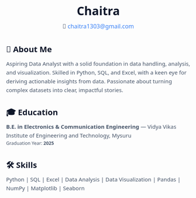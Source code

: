 <!-- GitHub Profile Bio for Chaitra -->

<div style="font-family: 'Segoe UI', Tahoma, Geneva, Verdana, sans-serif; color:#0f172a; line-height:1.6; max-width:700px;">

  <!-- Name & Contact -->
  <header style="margin-bottom:20px;">
    <h1 style="font-size:32px; margin:0;">Chaitra</h1>
    <p style="font-size:16px; color:#475569; margin:5px 0;">
      📧 <a href="mailto:chaitra1303@gmail.com" style="color:#3b82f6; text-decoration:none;">chaitra1303@gmail.com</a>
    </p>
  </header>

  <!-- About Me -->
  <section style="margin-bottom:20px;">
    <h2 style="font-size:22px; color:#0f172a; margin-bottom:10px;">💼 About Me</h2>
    <p style="color:#475569; font-size:15px; margin:0;">
      Aspiring Data Analyst with a solid foundation in data handling, analysis, and visualization. Skilled in Python, SQL, and Excel, with a keen eye for deriving actionable insights from data. Passionate about turning complex datasets into clear, impactful stories.
    </p>
  </section>

  <!-- Education -->
  <section style="margin-bottom:20px;">
    <h2 style="font-size:22px; color:#0f172a; margin-bottom:10px;">🎓 Education</h2>
    <p style="color:#475569; font-size:15px; margin:0;">
      <strong>B.E. in Electronics & Communication Engineering</strong> — Vidya Vikas Institute of Engineering and Technology, Mysuru <br>
      <small>Graduation Year: <strong>2025</strong></small>
    </p>
  </section>

  <!-- Skills -->
  <section style="margin-bottom:20px;">
    <h2 style="font-size:22px; color:#0f172a; margin-bottom:10px;">🛠️ Skills</h2>
    <p style="color:#475569; font-size:15px; margin:0;">
      Python | SQL | Excel | Data Analysis | Data Visualization | Pandas | NumPy | Matplotlib | Seaborn
    </p>
  </section>

</div>
